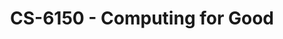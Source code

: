 ---
layout: course
title: CS-6150 - Computing for Good
aliases: 
course_id: CS-6150
permalink: /CS-6150/
---